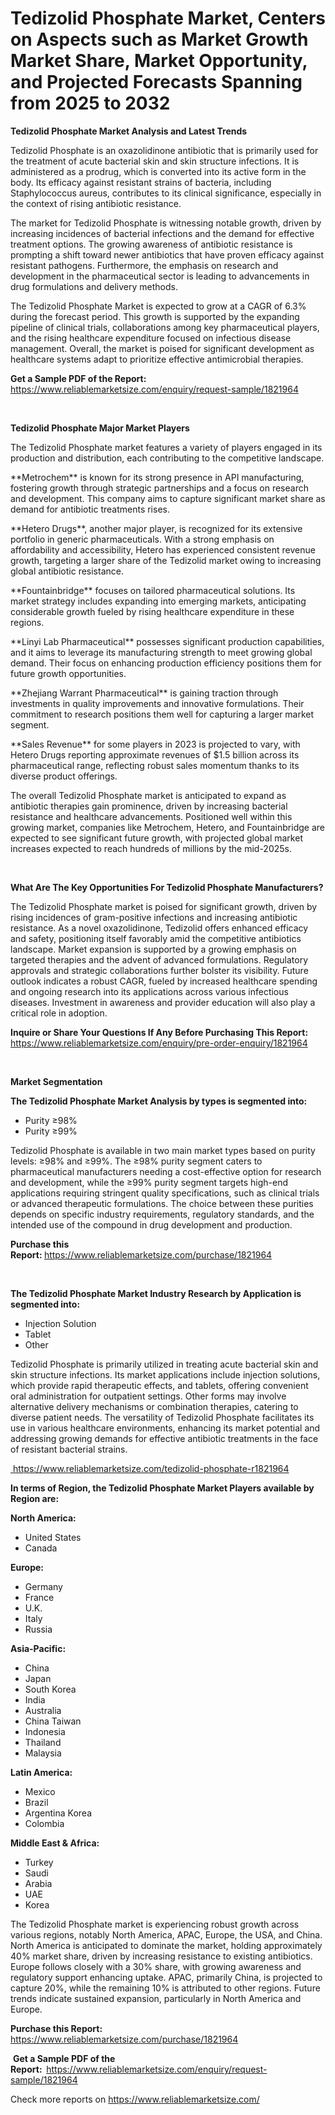 <p><h1>Tedizolid Phosphate Market, Centers on Aspects such as Market Growth Market Share, Market Opportunity, and Projected Forecasts Spanning from 2025 to 2032</h1></p><p><strong>Tedizolid Phosphate Market Analysis and Latest Trends</strong></p>
<p><p>Tedizolid Phosphate is an oxazolidinone antibiotic that is primarily used for the treatment of acute bacterial skin and skin structure infections. It is administered as a prodrug, which is converted into its active form in the body. Its efficacy against resistant strains of bacteria, including Staphylococcus aureus, contributes to its clinical significance, especially in the context of rising antibiotic resistance.</p><p>The market for Tedizolid Phosphate is witnessing notable growth, driven by increasing incidences of bacterial infections and the demand for effective treatment options. The growing awareness of antibiotic resistance is prompting a shift toward newer antibiotics that have proven efficacy against resistant pathogens. Furthermore, the emphasis on research and development in the pharmaceutical sector is leading to advancements in drug formulations and delivery methods.</p><p>The Tedizolid Phosphate Market is expected to grow at a CAGR of 6.3% during the forecast period. This growth is supported by the expanding pipeline of clinical trials, collaborations among key pharmaceutical players, and the rising healthcare expenditure focused on infectious disease management. Overall, the market is poised for significant development as healthcare systems adapt to prioritize effective antimicrobial therapies.</p></p>
<p><strong>Get a Sample PDF of the Report:&nbsp;</strong> <a href="https://www.reliablemarketsize.com/enquiry/request-sample/1821964?utm_campaign=2281&utm_medium=2&utm_source=Github&utm_content=ia&utm_term=01042025&utm_id=tedizolid-phosphate">https://www.reliablemarketsize.com/enquiry/request-sample/1821964</a></p>
<p>&nbsp;</p>
<p><strong>Tedizolid Phosphate Major Market Players</strong></p>
<p><p>The Tedizolid Phosphate market features a variety of players engaged in its production and distribution, each contributing to the competitive landscape.</p><p>**Metrochem** is known for its strong presence in API manufacturing, fostering growth through strategic partnerships and a focus on research and development. This company aims to capture significant market share as demand for antibiotic treatments rises.</p><p>**Hetero Drugs**, another major player, is recognized for its extensive portfolio in generic pharmaceuticals. With a strong emphasis on affordability and accessibility, Hetero has experienced consistent revenue growth, targeting a larger share of the Tedizolid market owing to increasing global antibiotic resistance.</p><p>**Fountainbridge** focuses on tailored pharmaceutical solutions. Its market strategy includes expanding into emerging markets, anticipating considerable growth fueled by rising healthcare expenditure in these regions.</p><p>**Linyi Lab Pharmaceutical** possesses significant production capabilities, and it aims to leverage its manufacturing strength to meet growing global demand. Their focus on enhancing production efficiency positions them for future growth opportunities.</p><p>**Zhejiang Warrant Pharmaceutical** is gaining traction through investments in quality improvements and innovative formulations. Their commitment to research positions them well for capturing a larger market segment.</p><p>**Sales Revenue** for some players in 2023 is projected to vary, with Hetero Drugs reporting approximate revenues of $1.5 billion across its pharmaceutical range, reflecting robust sales momentum thanks to its diverse product offerings.</p><p>The overall Tedizolid Phosphate market is anticipated to expand as antibiotic therapies gain prominence, driven by increasing bacterial resistance and healthcare advancements. Positioned well within this growing market, companies like Metrochem, Hetero, and Fountainbridge are expected to see significant future growth, with projected global market increases expected to reach hundreds of millions by the mid-2025s.</p></p>
<p>&nbsp;</p>
<p><strong>What Are The Key Opportunities For Tedizolid Phosphate Manufacturers?</strong></p>
<p><p>The Tedizolid Phosphate market is poised for significant growth, driven by rising incidences of gram-positive infections and increasing antibiotic resistance. As a novel oxazolidinone, Tedizolid offers enhanced efficacy and safety, positioning itself favorably amid the competitive antibiotics landscape. Market expansion is supported by a growing emphasis on targeted therapies and the advent of advanced formulations. Regulatory approvals and strategic collaborations further bolster its visibility. Future outlook indicates a robust CAGR, fueled by increased healthcare spending and ongoing research into its applications across various infectious diseases. Investment in awareness and provider education will also play a critical role in adoption.</p></p>
<p><strong>Inquire or Share Your Questions If Any Before Purchasing This Report:</strong> <a href="https://www.reliablemarketsize.com/enquiry/pre-order-enquiry/1821964?utm_campaign=2281&utm_medium=2&utm_source=Github&utm_content=ia&utm_term=01042025&utm_id=tedizolid-phosphate">https://www.reliablemarketsize.com/enquiry/pre-order-enquiry/1821964</a></p>
<p>&nbsp;</p>
<p><strong>Market Segmentation</strong></p>
<p><strong>The Tedizolid Phosphate Market Analysis by types is segmented into:</strong></p>
<p><ul><li>Purity ≥98%</li><li>Purity ≥99%</li></ul></p>
<p><p>Tedizolid Phosphate is available in two main market types based on purity levels: ≥98% and ≥99%. The ≥98% purity segment caters to pharmaceutical manufacturers needing a cost-effective option for research and development, while the ≥99% purity segment targets high-end applications requiring stringent quality specifications, such as clinical trials or advanced therapeutic formulations. The choice between these purities depends on specific industry requirements, regulatory standards, and the intended use of the compound in drug development and production.</p></p>
<p><strong>Purchase this Report:&nbsp;</strong><a href="https://www.reliablemarketsize.com/purchase/1821964?utm_campaign=2281&utm_medium=2&utm_source=Github&utm_content=ia&utm_term=01042025&utm_id=tedizolid-phosphate">https://www.reliablemarketsize.com/purchase/1821964</a></p>
<p>&nbsp;</p>
<p><strong>The Tedizolid Phosphate Market Industry Research by Application is segmented into:</strong></p>
<p><ul><li>Injection Solution</li><li>Tablet</li><li>Other</li></ul></p>
<p><p>Tedizolid Phosphate is primarily utilized in treating acute bacterial skin and skin structure infections. Its market applications include injection solutions, which provide rapid therapeutic effects, and tablets, offering convenient oral administration for outpatient settings. Other forms may involve alternative delivery mechanisms or combination therapies, catering to diverse patient needs. The versatility of Tedizolid Phosphate facilitates its use in various healthcare environments, enhancing its market potential and addressing growing demands for effective antibiotic treatments in the face of resistant bacterial strains.</p></p>
<p><a href="https://www.reliablemarketsize.com/tedizolid-phosphate-r1821964?utm_campaign=2281&utm_medium=2&utm_source=Github&utm_content=ia&utm_term=01042025&utm_id=tedizolid-phosphate">&nbsp;https://www.reliablemarketsize.com/tedizolid-phosphate-r1821964</a></p>
<p><strong>In terms of Region, the Tedizolid Phosphate Market Players available by Region are:</strong></p>
<p>
    <p> <strong> North America: </strong>
        <ul>
            <li>United States</li>
            <li>Canada</li>
        </ul>
        </p> 
    <p> <strong> Europe: </strong>
        <ul>
            <li>Germany</li>
            <li>France</li>
            <li>U.K.</li>
            <li>Italy</li>
            <li>Russia</li>
        </ul>
        </p> 
    <p> <strong> Asia-Pacific: </strong>
        <ul>
            <li>China</li>
            <li>Japan</li>
            <li>South Korea</li>
            <li>India</li>
            <li>Australia</li>
            <li>China Taiwan</li>
            <li>Indonesia</li>
            <li>Thailand</li>
            <li>Malaysia</li>
        </ul>
        </p> 
    <p> <strong> Latin America: </strong>
        <ul>
            <li>Mexico</li>
            <li>Brazil</li>
            <li>Argentina Korea</li>
            <li>Colombia</li>
        </ul>
        </p> 
    <p> <strong> Middle East & Africa: </strong>
        <ul>
            <li>Turkey</li>
            <li>Saudi</li>
            <li>Arabia</li>
            <li>UAE</li>
            <li>Korea</li>
        </ul>
    </p>
    </p>
<p><p>The Tedizolid Phosphate market is experiencing robust growth across various regions, notably North America, APAC, Europe, the USA, and China. North America is anticipated to dominate the market, holding approximately 40% market share, driven by increasing resistance to existing antibiotics. Europe follows closely with a 30% share, with growing awareness and regulatory support enhancing uptake. APAC, primarily China, is projected to capture 20%, while the remaining 10% is attributed to other regions. Future trends indicate sustained expansion, particularly in North America and Europe.</p></p>
<p><strong>Purchase this Report: </strong><a href="https://www.reliablemarketsize.com/purchase/1821964?utm_campaign=2281&utm_medium=2&utm_source=Github&utm_content=ia&utm_term=01042025&utm_id=tedizolid-phosphate">https://www.reliablemarketsize.com/purchase/1821964</a></p>
<p>&nbsp;<strong>Get a Sample PDF of the Report:&nbsp;&nbsp;</strong><a href="https://www.reliablemarketsize.com/enquiry/request-sample/1821964?utm_campaign=2281&utm_medium=2&utm_source=Github&utm_content=ia&utm_term=01042025&utm_id=tedizolid-phosphate">https://www.reliablemarketsize.com/enquiry/request-sample/1821964</a></p>
<p><strong></strong></p>
<p>Check more reports on <a href="https://www.reliablemarketsize.com/?utm_campaign=2281&utm_medium=2&utm_source=Github&utm_content=ia&utm_term=01042025&utm_id=tedizolid-phosphate">https://www.reliablemarketsize.com/</a></p>